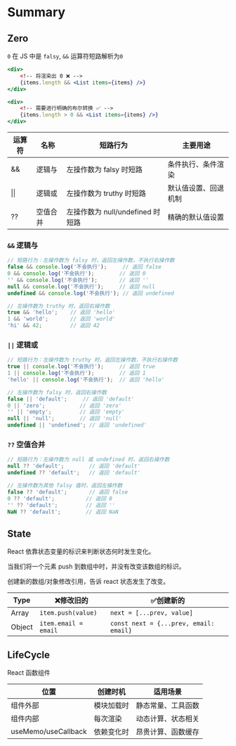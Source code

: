 # Summary

## Zero

`0` 在 JS 中是 `falsy`, `&&` 运算符短路解析为`0`

```jsx
<div>
	<!-- 将渲染出 0 ❌ -->
	{items.length && <List items={items} />}
</div>

<div>
	<!-- 需要进行明确的布尔转换 ✅ -->
	{items.length > 0 && <List items={items} />}
</div>
```

| 运算符 |	名称 |	短路行为 |	主要用途 |
| --- | --- | --- | --- |
| && |	逻辑与	| 左操作数为 falsy 时短路 |	条件执行、条件渲染
| \|\| |	逻辑或	| 左操作数为 truthy 时短路 |	默认值设置、回退机制
| ?? |	空值合并	| 左操作数为 null/undefined 时短路 |	精确的默认值设置

### `&&` 逻辑与

```js
// 短路行为：左操作数为 falsy 时，返回左操作数，不执行右操作数
false && console.log('不会执行');     // 返回 false
0 && console.log('不会执行');        // 返回 0
'' && console.log('不会执行');       // 返回 ''
null && console.log('不会执行');     // 返回 null
undefined && console.log('不会执行'); // 返回 undefined

// 左操作数为 truthy 时，返回右操作数
true && 'hello';    // 返回 'hello'
1 && 'world';       // 返回 'world'
'hi' && 42;         // 返回 42
```

### `||` 逻辑或

```js
// 短路行为：左操作数为 truthy 时，返回左操作数，不执行右操作数
true || console.log('不会执行');     // 返回 true
1 || console.log('不会执行');        // 返回 1
'hello' || console.log('不会执行');  // 返回 'hello'

// 左操作数为 falsy 时，返回右操作数
false || 'default';     // 返回 'default'
0 || 'zero';           // 返回 'zero'
'' || 'empty';         // 返回 'empty'
null || 'null';        // 返回 'null'
undefined || 'undefined'; // 返回 'undefined'
```

### `??` 空值合并

```js
// 短路行为：左操作数为 null 或 undefined 时，返回右操作数
null ?? 'default';        // 返回 'default'
undefined ?? 'default';   // 返回 'default'

// 左操作数为其他 falsy 值时，返回左操作数
false ?? 'default';       // 返回 false
0 ?? 'default';          // 返回 0
'' ?? 'default';         // 返回 ''
NaN ?? 'default';        // 返回 NaN
```

## State

React 依靠状态变量的标识来判断状态何时发生变化。

当我们将一个元素 push 到数组中时，并没有改变该数组的标识。

创建新的数组/对象修改引用，告诉 react 状态发生了改变。

| **Type** | **❌修改旧的** | **✅创建新的** |
| --- | --- | --- |
| Array | `item.push(value)` | `next = [...prev, value]` |
| Object | `item.email = email` | `const next = {...prev, email: email}` |

## LifeCycle

React 函数组件

| **位置** | **创建时机** | **适用场景** |
| --- | --- | --- |
| 组件外部 | 模块加载时 | 静态常量、工具函数 |
| 组件内部 | 每次渲染 | 动态计算、状态相关 |
| useMemo/useCallback | 依赖变化时 | 昂贵计算、函数缓存 |
